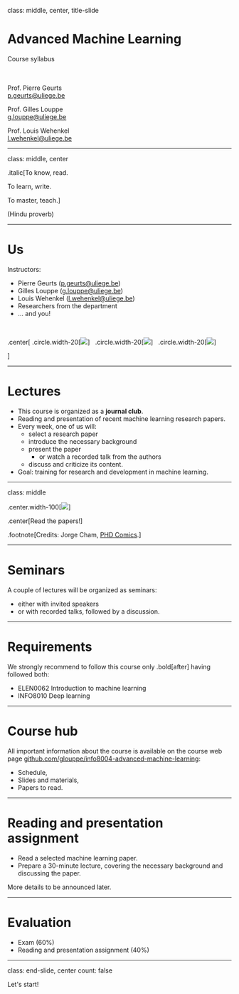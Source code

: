 class: middle, center, title-slide

# Advanced Machine Learning

Course syllabus

<br><br>
Prof. Pierre Geurts<br>
[p.geurts@uliege.be](p.geurts@uliege.be)<br>

Prof. Gilles Louppe<br>
[g.louppe@uliege.be](g.louppe@uliege.be)<br>

Prof. Louis Wehenkel<br>
[l.wehenkel@uliege.be](l.wehenkel@uliege.be)

---

class: middle, center

.italic[To know, read.

To learn, write.

To master, teach.]

(Hindu proverb)

---

# Us

Instructors:
- Pierre Geurts ([p.geurts@uliege.be](p.geurts@uliege.be))
- Gilles Louppe ([g.louppe@uliege.be](mailto:g.louppe@uliege.be))
- Louis Wehenkel ([l.wehenkel@uliege.be](l.wehenkel@uliege.be))
- Researchers from the department
- ... and you!

<br>

.center[
.circle.width-20[![](figures/outline/pierre.jpg)] &nbsp;
.circle.width-20[![](figures/outline/gilles.jpg)] &nbsp;
.circle.width-20[![](figures/outline/louis.jpg)] 

]

---

# Lectures

- This course is organized as a **journal club**.
- Reading and presentation of recent machine learning research papers.
- Every week, one of us will:
    - select a research paper
    - introduce the necessary background
    - present the paper
      - or watch a recorded talk from the authors
    - discuss and criticize its content.
- Goal: training for research and development in machine learning.

---

class: middle

.center.width-100[![](figures/outline/phd011108s.gif)]

.center[Read the papers!]

.footnote[Credits: Jorge Cham, [PHD Comics](http://phdcomics.com/comics/archive.php?comicid=963).]

---

# Seminars

A couple of lectures will be organized as seminars:
- either with invited speakers
- or with recorded talks, followed by a discussion.

---

# Requirements

We strongly recommend to follow this course only .bold[after] having followed both:

- ELEN0062 Introduction to machine learning
- INFO8010 Deep learning

---

# Course hub

All important information about the course is available on the course web page [github.com/glouppe/info8004-advanced-machine-learning](https://github.com/glouppe/info8004-advanced-machine-learning):
- Schedule,
- Slides and materials,
- Papers to read.

---

# Reading and presentation assignment

- Read a selected machine learning paper.
- Prepare a 30-minute lecture, covering the necessary background and discussing the paper.

More details to be announced later.

---

# Evaluation

- Exam (60%)
- Reading and presentation assignment (40%)

---

class: end-slide, center
count: false

Let's start!
